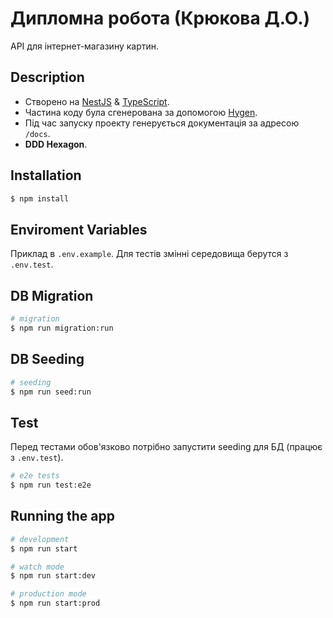# Дипломна робота (Крюкова Д.О.)

API для інтернет-магазину картин.

## Description

 - Створено на [NestJS](https://github.com/nestjs/nest) & [TypeScript](https://www.typescriptlang.org/).
 - Частина коду була сгенерована за допомогою [Hygen](http://www.hygen.io/).
 - Під час запуску проекту генерується документація за адресою ``/docs``.
 - **DDD Hexagon**.


## Installation

```bash
$ npm install
```

## Enviroment Variables

Приклад в ``.env.example``.
Для тестiв змiннi середовища берутся з ``.env.test``.

## DB Migration

```bash
# migration
$ npm run migration:run
```

## DB Seeding

```bash
# seeding
$ npm run seed:run
```

## Test

Перед тестами обов'язково потрiбно запустити seeding для БД (працює з ``.env.test``).

```bash
# e2e tests
$ npm run test:e2e
```

## Running the app

```bash
# development
$ npm run start

# watch mode
$ npm run start:dev

# production mode
$ npm run start:prod
```
